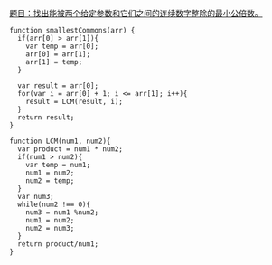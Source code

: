 [题目：找出能被两个给定参数和它们之间的连续数字整除的最小公倍数。](https://www.freecodecamp.com/challenges/smallest-common-multiple)
```
function smallestCommons(arr) {
  if(arr[0] > arr[1]){
    var temp = arr[0];
    arr[0] = arr[1];
    arr[1] = temp;
  }
  
  var result = arr[0];
  for(var i = arr[0] + 1; i <= arr[1]; i++){
    result = LCM(result, i);
  }
  return result;
}

function LCM(num1, num2){
  var product = num1 * num2;
  if(num1 > num2){
    var temp = num1;
    num1 = num2;
    num2 = temp;
  }
  var num3;
  while(num2 !== 0){
    num3 = num1 %num2;
    num1 = num2;
    num2 = num3;   
  }
  return product/num1;
}

```

